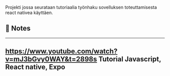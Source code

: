 Projekti jossa seurataan tutoriaalia työnhaku sovelluksen toteuttamisesta react nativea käyttäen.


## 📝 Notes
------------------------------------------------------------
https://www.youtube.com/watch?v=mJ3bGvy0WAY&t=2898s Tutorial
Javascript, React native, Expo
------------------------------------------------------------